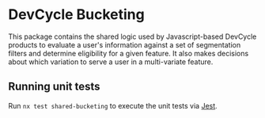 # DevCycle Bucketing

This package contains the shared logic used by Javascript-based DevCycle products to evaluate a user's information
against a set of segmentation filters and determine eligibility for a given feature. It also makes decisions about
which variation to serve a user in a multi-variate feature.


## Running unit tests

Run `nx test shared-bucketing` to execute the unit tests via [Jest](https://jestjs.io).


